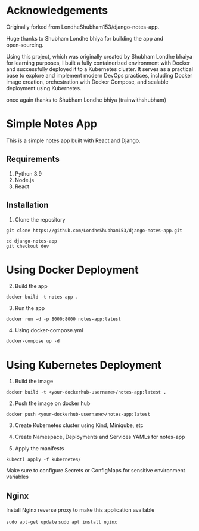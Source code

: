 # Acknowledgements

Originally forked from LondheShubham153/django-notes-app.

Huge thanks to Shubham Londhe bhiya for building the app and open‑sourcing.

Using this project, which was originally created by Shubham Londhe bhaiya for learning purposes, I built a fully containerized environment with Docker and successfully deployed it to a Kubernetes cluster. It serves as a practical base to explore and implement modern DevOps practices, including Docker image creation, orchestration with Docker Compose, and scalable deployment using Kubernetes.

once again thanks to Shubham Londhe bhiya (trainwithshubham)

# Simple Notes App
This is a simple notes app built with React and Django.

## Requirements
1. Python 3.9
2. Node.js
3. React

## Installation
1. Clone the repository
```
git clone https://github.com/LondheShubham153/django-notes-app.git
```

```
cd django-notes-app
git checkout dev
```

# Using Docker Deployment

2. Build the app
```
docker build -t notes-app .
```

3. Run the app
```
docker run -d -p 8000:8000 notes-app:latest
```

4. Using docker-compose.yml
```
docker-compose up -d
```

# Using Kubernetes Deployment

1. Build the image
```
docker build -t <your-dockerhub-username>/notes-app:latest .
```

2. Push the image on docker hub
```
docker push <your-dockerhub-username>/notes-app:latest
```

3. Create Kubernetes cluster using Kind, Miniqube, etc
4. Create Namespace, Deployments and Services YAMLs for notes-app

4. Apply the manifests
```
kubectl apply -f kubernetes/
```

Make sure to configure Secrets or ConfigMaps for sensitive environment variables


## Nginx

Install Nginx reverse proxy to make this application available

`sudo apt-get update`
`sudo apt install nginx`